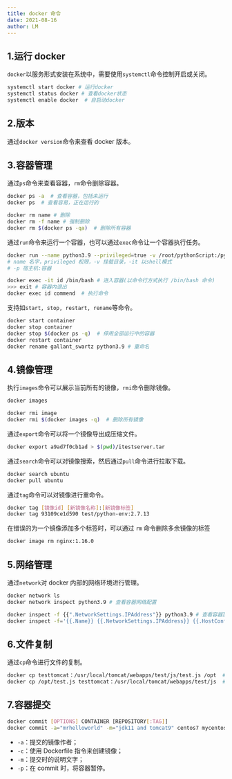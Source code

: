 ```yaml
---
title: docker 命令
date: 2021-08-16
author: LM
---
```


## 1.运行 docker

`docker`以服务形式安装在系统中，需要使用`systemctl`命令控制开启或关闭。

```bash
systemctl start docker # 运行docker
systemctl status docker # 查看docker状态
systemctl enable docker  # 自启动docker
```

## 2.版本

通过`docker version`命令来查看 docker 版本。

## 3.容器管理

通过`ps`命令来查看容器，`rm`命令删除容器。

```bash
docker ps -a  # 查看容器，包括未运行
docker ps  # 查看容易，正在运行的

docker rm name # 删除
docker rm -f name # 强制删除
docker rm $(docker ps -qa)  # 删除所有容器
```

通过`run`命令来运行一个容器，也可以通过`exec`命令让一个容器执行任务。

```bash
docker run --name python3.9 --privileged=true -v /root/pythonScript:/pythonScript -it python /bin/bash
# name 名字，privileged 权限，-v 挂载目录，-it 以shell模式
# -p 宿主机:容器

docker exec -it id /bin/bash # 进入容器(以命令行方式执行 /bin/bash 命令)
>>> exit # 容器内退出
docker exec id commend  # 执行命令
```

支持如`start, stop, restart, rename`等命令。

```bash
docker start container
docker stop container
docker stop $(docker ps -q)  # 停用全部运行中的容器
docker restart container
docker rename gallant_swartz python3.9 # 重命名
```

## 4.镜像管理

执行`images`命令可以展示当前所有的镜像，`rmi`命令删除镜像。

```bash
docker images

docker rmi image
docker rmi $(docker images -q)  # 删除所有镜像
```

通过`export`命令可以将一个镜像导出成压缩文件。

```bash
docker export a9ad7f0cb1ad > $(pwd)/itestserver.tar
```

通过`search`命令可以对镜像搜索，然后通过`pull`命令进行拉取下载。

```bash
docker search ubuntu
docker pull ubuntu
```

通过`tag`命令可以对镜像进行重命令。

```bash
docker tag [镜像id] [新镜像名称]:[新镜像标签]
docker tag 93109ce1d590 test/python-env:2.7.13
```

在错误的为一个镜像添加多个标签时，可以通过 `rm` 命令删除多余镜像的标签

```bash
docker image rm nginx:1.16.0
```

## 5.网络管理

通过`network`对 docker 内部的网络环境进行管理。

```bash
docker network ls
docker network inspect python3.9 # 查看容器网络配置

docker inspect -f {{".NetworkSettings.IPAddress"}} python3.9 # 查看容器IP
docker inspect -f='{{.Name}} {{.NetworkSettings.IPAddress}} {{.HostConfig.PortBindings}}' $(docker ps -aq) # 列出所有容器对应的名称，端口，及IP
```

## 6.文件复制

通过`cp`命令进行文件的复制。

```bash
docker cp testtomcat：/usr/local/tomcat/webapps/test/js/test.js /opt  # 从容器里面拷文件到宿主机
docker cp /opt/test.js testtomcat：/usr/local/tomcat/webapps/test/js  # 从宿主机拷文件到容器里面
```

## 7.容器提交

```bash
docker commit [OPTIONS] CONTAINER [REPOSITORY[:TAG]]
docker commit -a="mrhelloworld" -m="jdk11 and tomcat9" centos7 mycentos:7
```

- `-a`：提交的镜像作者；
- `-c`：使用 Dockerfile 指令来创建镜像；
- `-m`：提交时的说明文字；
- `-p`：在 commit 时，将容器暂停。

